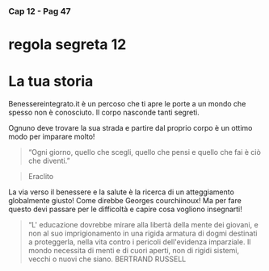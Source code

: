 ### Cap 12 - Pag 47

# regola segreta 12

# La tua storia


Benessereintegrato.it è un percoso che ti apre le porte a un mondo che spesso non è conosciuto. Il corpo nasconde tanti segreti.

Ognuno deve trovare la sua strada e partire dal proprio corpo è un ottimo modo per imparare molto!

> “Ogni giorno, quello che scegli, quello che pensi e quello che fai è ciò che diventi.”

> Eraclito


La via verso il benessere e la salute è la ricerca di un atteggiamento globalmente giusto! Come direbbe Georges courchiinoux! Ma per fare questo devi passare per le difficoltà e capire cosa vogliono insegnarti!


> “L' educazione dovrebbe mirare alla libertà della mente dei giovani, e non al suo imprigionamento in una rigida armatura di dogmi destinati a proteggerla, nella vita contro i pericoli dell'evidenza imparziale. 
Il mondo necessita di menti e di cuori aperti, non di rigidi sistemi, vecchi o nuovi che siano. 
>BERTRAND RUSSELL





